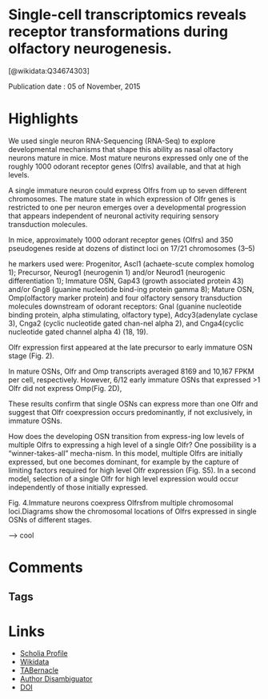 
Single-cell transcriptomics reveals receptor transformations during olfactory neurogenesis.
===========================================================================================
  
  [@wikidata:Q34674303]  
  
Publication date : 05 of November, 2015  

# Highlights

We used single neuron RNA-Sequencing (RNA-Seq) to explore developmental mechanisms that shape this ability as nasal olfactory neurons mature in mice. Most mature neurons expressed only one of the roughly 1000 odorant receptor genes (Olfrs) available, and that at high levels.

 A single immature neuron could express Olfrs from up to seven different chromosomes. The mature state in which expression of Olfr genes is restricted to one per neuron emerges over a developmental progression that appears independent of neuronal activity requiring sensory transduction molecules.


In  mice,  approximately  1000  odorant  receptor genes (Olfrs) and 350 pseudogenes reside at dozens of  distinct  loci  on  17/21  chromosomes  (3–5)

he markers used were: Progenitor, Ascl1 (achaete-scute complex homolog  1);  Precursor,  Neurog1 (neurogenin  1)  and/or  Neurod1 (neurogenic    differentiation    1);    Immature  OSN,  Gap43  (growth associated   protein   43)   and/or   Gng8  (guanine  nucleotide  bind-ing  protein  gamma  8);  Mature  OSN, Omp(olfactory    marker    protein)  and  four  olfactory  sensory  transduction  molecules  downstream of odorant receptors: Gnal (guanine nucleotide binding  protein,  alpha  stimulating,  olfactory  type),  Adcy3(adenylate  cyclase  3),  Cnga2  (cyclic  nucleotide  gated  chan-nel  alpha  2),  and  Cnga4(cyclic  nucleotide  gated  channel  alpha 4) (18, 19). 

Olfr  expression  first  appeared  at  the  late  precursor  to  early  immature  OSN  stage  (Fig.  2).

In  mature  OSNs,  Olfr  and Omp  transcripts  averaged  8169  and  10,167  FPKM  per  cell,  respectively.  However,  6/12  early immature OSNs that expressed >1 Olfr did not express Omp(Fig.  2D),

These  results  confirm  that  single  OSNs can express more than one Olfr and suggest that Olfr coexpression  occurs  predominantly,  if  not  exclusively,  in  immature OSNs.

How  does  the  developing  OSN  transition  from  express-ing low levels of multiple Olfrs to expressing a high level of a single Olfr? One possibility is a “winner-takes-all”  mecha-nism.  In  this  model,  multiple  Olfrs  are  initially  expressed,  but  one  becomes  dominant,  for  example  by  the  capture  of  limiting  factors  required  for  high  level  Olfr expression  (Fig.  S5).  In  a  second  model,  selection  of  a  single  Olfr  for  high  level expression would occur independently of those initially expressed.


Fig.   4.Immature  neurons  coexpress  Olfrsfrom  multiple   chromosomal   loci.Diagrams   show   the   chromosomal locations of Olfrs expressed in single OSNs of different stages.

--> cool


# Comments

## Tags

# Links
  
 * [Scholia Profile](https://scholia.toolforge.org/work/Q34674303)  
 * [Wikidata](https://www.wikidata.org/wiki/Q34674303)  
 * [TABernacle](https://tabernacle.toolforge.org/?#/tab/manual/Q34674303/P921%3BP4510)  
 * [Author Disambiguator](https://author-disambiguator.toolforge.org/work_item_oauth.php?id=Q34674303&batch_id=&match=1&author_list_id=&doit=Get+author+links+for+work)  
 * [DOI](https://doi.org/10.1126/SCIENCE.AAD2456)  
